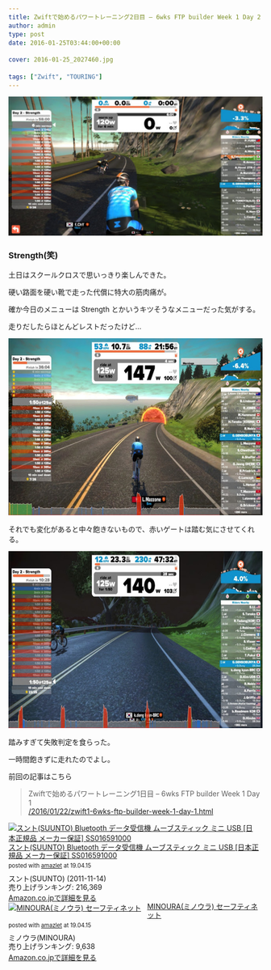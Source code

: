 ```yaml
---
title: Zwiftで始めるパワートレーニング2日目 – 6wks FTP builder Week 1 Day 2
author: admin
type: post
date: 2016-01-25T03:44:00+00:00

cover: 2016-01-25_2027460.jpg

tags: ["Zwift", "TOURING"]
---
```


<div class="separator" style="clear: both; text-align: center;">
  <img border="0" src="./2016-01-25_2027460.jpg" />
</div>

### Strength(笑)

土日はスクールクロスで思いっきり楽しんできた。

硬い路面を硬い靴で走った代償に特大の筋肉痛が。

確か今日のメニューは Strength とかいうキツそうなメニューだった気がする。

走りだしたらほとんどレストだったけど…

<div class="separator" style="clear: both; text-align: center;">
  <img border="0" height="350" src="./2016-01-25_2049512.jpg" width="640" />
</div>

それでも変化があると中々飽きないもので、赤いゲートは踏む気にさせてくれる。

<div class="separator" style="clear: both; text-align: center;">
  <img border="0" height="350" src="./2016-01-25_2115264.jpg" width="640" />
</div>

踏みすぎて失敗判定を食らった。

一時間飽きずに走れたのでよし。

前回の記事はこちら

<blockquote class="tr_bq">
  <p>
    Zwiftで始めるパワートレーニング1日目 &#8211; 6wks FTP builder Week 1 Day 1<br /> <a href="/2016/01/22/zwift1-6wks-ftp-builder-week-1-day-1.html">/2016/01/22/zwift1-6wks-ftp-builder-week-1-day-1.html</a>
  </p>
</blockquote>

<div class="amazlet-box" style="margin-bottom:0px;"><div class="amazlet-image" style="float:left;margin:0px 12px 1px 0px;"><a href="http://www.amazon.co.jp/exec/obidos/ASIN/B0050GL5GM/gensobunya-22/ref=nosim/" name="amazletlink" target="_blank"><img src="https://images-fe.ssl-images-amazon.com/images/I/41fK2iycB4L._SL160_.jpg" alt="スント(SUUNTO) Bluetooth データ受信機 ムーブスティック ミニ USB [日本正規品 メーカー保証] SS016591000" style="border: none;" /></a></div><div class="amazlet-info" style="line-height:120%; margin-bottom: 10px"><div class="amazlet-name" style="margin-bottom:10px;line-height:120%"><a href="http://www.amazon.co.jp/exec/obidos/ASIN/B0050GL5GM/gensobunya-22/ref=nosim/" name="amazletlink" target="_blank">スント(SUUNTO) Bluetooth データ受信機 ムーブスティック ミニ USB [日本正規品 メーカー保証] SS016591000</a><div class="amazlet-powered-date" style="font-size:80%;margin-top:5px;line-height:120%">posted with <a href="http://www.amazlet.com/" title="amazlet" target="_blank">amazlet</a> at 19.04.15</div></div><div class="amazlet-detail">スント(SUUNTO) (2011-11-14)<br />売り上げランキング: 216,369<br /></div><div class="amazlet-sub-info" style="float: left;"><div class="amazlet-link" style="margin-top: 5px"><a href="http://www.amazon.co.jp/exec/obidos/ASIN/B0050GL5GM/gensobunya-22/ref=nosim/" name="amazletlink" target="_blank">Amazon.co.jpで詳細を見る</a></div></div></div><div class="amazlet-footer" style="clear: left"></div></div>

<div class="amazlet-box" style="margin-bottom:0px;"><div class="amazlet-image" style="float:left;margin:0px 12px 1px 0px;"><a href="http://www.amazon.co.jp/exec/obidos/ASIN/B000O38Z2I/gensobunya-22/ref=nosim/" name="amazletlink" target="_blank"><img src="https://images-fe.ssl-images-amazon.com/images/I/310pO5b54jL._SL160_.jpg" alt="MINOURA(ミノウラ) セーフティネット" style="border: none;" /></a></div><div class="amazlet-info" style="line-height:120%; margin-bottom: 10px"><div class="amazlet-name" style="margin-bottom:10px;line-height:120%"><a href="http://www.amazon.co.jp/exec/obidos/ASIN/B000O38Z2I/gensobunya-22/ref=nosim/" name="amazletlink" target="_blank">MINOURA(ミノウラ) セーフティネット</a><div class="amazlet-powered-date" style="font-size:80%;margin-top:5px;line-height:120%">posted with <a href="http://www.amazlet.com/" title="amazlet" target="_blank">amazlet</a> at 19.04.15</div></div><div class="amazlet-detail">ミノウラ(MINOURA) <br />売り上げランキング: 9,638<br /></div><div class="amazlet-sub-info" style="float: left;"><div class="amazlet-link" style="margin-top: 5px"><a href="http://www.amazon.co.jp/exec/obidos/ASIN/B000O38Z2I/gensobunya-22/ref=nosim/" name="amazletlink" target="_blank">Amazon.co.jpで詳細を見る</a></div></div></div><div class="amazlet-footer" style="clear: left"></div></div>
